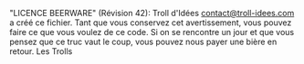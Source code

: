 "LICENCE BEERWARE" (Révision 42):
Troll d'Idées <contact@troll-idees.com> a créé ce fichier. 
Tant que vous conservez cet avertissement,
vous pouvez faire ce que vous voulez de ce code. Si on se rencontre un jour et
que vous pensez que ce truc vaut le coup, vous pouvez nous payer une bière en
retour.
Les Trolls
